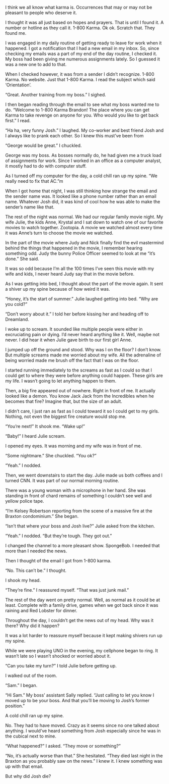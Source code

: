 I think we all know what karma is. Occurrences that may or may not be pleasant to people who deserve it. 


I thought it was all just based on hopes and prayers. That is until I found it. A number or hotline as they call it. 1-800 Karma. 
Ok ok. Scratch that. They found me.


I was engaged in my daily routine of getting ready to leave for work when it happened. I got a notification that I had a new email in my inbox. So, since checking my emails was a part of my end of the day routine, I checked it. My boss had been giving me numerous assignments lately. So I guessed it was a new one to add to that.


When I checked however, it was from a sender I didn’t recognize. 1-800 Karma. No website. Just that 1-800 Karma.
I read the subject which said ‘Orientation’. 


“Great. Another training from my boss.” I sighed. 


I then began reading through the email to see what my boss wanted me to do.  “Welcome to 1-800 Karma Brandon! The place where you can get Karma to take revenge on anyone for you. Who would you like to get back first.” I read. 


“Ha ha, very funny Josh.” I laughed. My co-worker and best friend Josh and I always like to prank each other. So I knew this must’ve been from 


“George would be great.” I chuckled. 


George was my boss. As bosses normally do, he had given me a truck load of assignments for work. Since I worked in an office as a computer analyst, it mostly had to do with computer stuff. 


As I turned off my computer for the day, a cold chill ran up my spine. “We really need to fix that AC.”m


When I got home that night, I was still thinking how strange the email and the sender name was. It looked like a phone number rather than an email name. Whatever Josh did, it was kind of cool how he was able to make the sender’s name like that. 


The rest of the night was normal. We had our regular family movie night. My wife Julie, the kids Anne, Krystal and I sat down to watch one of our favorite movies to watch together. Zootopia. A movie we watched almost every time it was Anne’s turn to choose the movie we watched.


In the part of the movie where Judy and Nick finally find the evil mastermind behind the things that happened in the movie, I remember hearing something odd. Judy the bunny Police Officer seemed to look at me “it’s done.” She said.


It was so odd because I’m all the 100 times I’ve seen this movie with my wife and kids, I never heard Judy say that in the movie before.


 As I was getting into bed, I thought about the part of the movie again. It sent a shiver up my spine because of how weird it was.


“Honey, it’s the start of summer.” Julie laughed getting into bed. “Why are you cold?”


“Don’t worry about it.” I told her before kissing her and heading off to Dreamland. 


I woke up to scream. It sounded like multiple people were either in excruciating pain or dying. I’d never heard anything like it. Well, maybe not never. I did hear it when Julie gave birth to our first girl Anne. 


I jumped up off the ground and stood. Why was I on the floor? I don’t know. But multiple screams made me worried about my wife. All the adrenaline of being worried made me brush off the fact that I was on the floor. 


I started running immediately to the screams as fast as I could so that I could get to where they were before anything could happen. These girls are my life. I wasn’t going to let anything happen to them. 


Then, a big fire appeared out of nowhere. Right in front of me. It actually looked like a demon. You know Jack Jack from the Incredibles when he becomes that fire? Imagine that, but the size of an adult. 


I didn’t care, I just ran as fast as I could toward it so I could get to my girls. Nothing, not even the biggest fire creature would stop me. 


“You’re next!” It shook me. “Wake up!”


“Baby!” I heard Julie scream.


I opened my eyes. It was morning and my wife was in front of me. 


“Some nightmare.” She chuckled. “You ok?”


“Yeah.” I nodded. 


Then, we went downstairs to start the day. Julie made us both coffees and I turned CNN. It was part of our normal morning routine. 


There was a young woman with a microphone in her hand. She was standing in front of chard remains of something I couldn’t see well and yellow police tape.


“I’m Kelsey Robertson reporting from the scene of a massive fire at the Braxton condominium.” She began.


“Isn’t that where your boss and Josh live?” Julie asked from the kitchen.


“Yeah.” I nodded. “But they’re tough. They got out.”


I changed the channel to a more pleasant show. SpongeBob. I needed that more than I needed the news. 


Then I thought of the email I got from 1-800 karma. 


“No. This can’t be.” I thought. 


I shook my head.


“They’re fine.” I reassured myself. “That was just junk mail.”


The rest of the day went on pretty normal. Well, as normal as it could be at least. Complete with a family drive, games when we got back since it was raining and Red Lobster for dinner. 


Throughout the day, I couldn’t get the news out of my head. Why was it there? Why did it happen?


It was a lot harder to reassure myself because it kept making shivers run up my spine. 


While we were playing UNO in the evening, my cellphone began to ring. It wasn’t late so I wasn’t shocked or worried about it. 


“Can you take my turn?” I told Julie before getting up. 


I walked out of the room. 


“Sam.” I began. 


“Hi Sam.” My boss’ assistant Sally replied. 
“Just calling to let you know I moved up to be your boss. And that you’ll be moving to Josh’s former position.”


A cold chill ran up my spine.


No. They had to have moved. Crazy as it seems since no one talked about anything. I would’ve heard something from Josh especially since he was in the cubical next to mine. 


“What happened?” I asked. “They move or something?”


“No, it’s actually worse than that.” She hesitated. “They died last night in the Braxton as you probably saw on the news.”
I knew it. I knew something was up with that email.


But why did Josh die?
